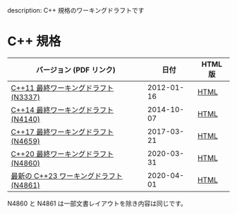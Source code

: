 description: C++ 規格のワーキングドラフトです

# C++ 規格

| バージョン (PDF リンク)                                       | 日付         | HTML 版                                             |
|-------------------------------------------------------|------------|----------------------------------------------------|
| [C++11 最終ワーキングドラフト (N3337)](http://wg21.link/n3337)   | 2012-01-16 | [HTML](https://timsong-cpp.github.io/cppwp/n3337/) |
| [C++14 最終ワーキングドラフト (N4140)](http://wg21.link/n4140)   | 2014-10-07 | [HTML](https://timsong-cpp.github.io/cppwp/n4140/) |
| [C++17 最終ワーキングドラフト (N4659)](http://wg21.link/n4659)   | 2017-03-21 | [HTML](https://timsong-cpp.github.io/cppwp/n4659/) |
| [C++20 最終ワーキングドラフト (N4860)](http://wg21.link/n4860)   | 2020-03-31 | [HTML](https://timsong-cpp.github.io/cppwp/n4861/) |
| [最新の C++23 ワーキングドラフト (N4861)](http://wg21.link/n4861) | 2020-04-01 | [HTML](http://eel.is/c++draft/)                    |

N4860 と N4861 は一部文書レイアウトを除き内容は同じです。
